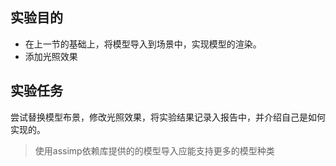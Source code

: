 ## 实验目的
- 在上一节的基础上，将模型导入到场景中，实现模型的渲染。
- 添加光照效果

## 实验任务
尝试替换模型布景，修改光照效果，将实验结果记录入报告中，并介绍自己是如何实现的。   
> 使用assimp依赖库提供的的模型导入应能支持更多的模型种类